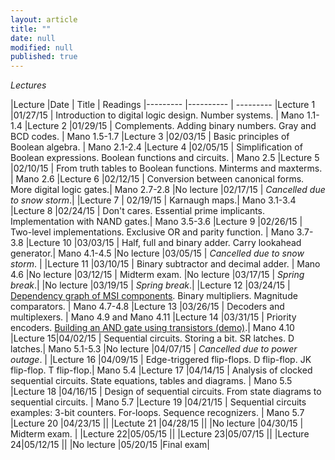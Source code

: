 ```yaml
---
layout: article
title: ""
date: null
modified: null
published: true
---
```


*Lectures*

|Lecture |Date | Title | Readings
|--------- |---------- | --------- 
|Lecture 1 |01/27/15 | Introduction to digital logic design. Number systems. | Mano 1.1-1.4
|Lecture 2 |01/29/15 | Complements. Adding binary numbers. Gray and BCD codes. | Mano 1.5-1.7
|Lecture 3 |02/03/15 | Basic principles of Boolean algebra. | Mano 2.1-2.4
|Lecture 4 |02/05/15 | Simplification of Boolean expressions. Boolean functions and circuits. | Mano 2.5
|Lecture 5 |02/10/15 | From truth tables to Boolean functions. Minterms and maxterms. | Mano 2.6
|Lecture 6 |02/12/15 | Conversion between canonical forms. More digital logic gates.| Mano 2.7-2.8
|No lecture |02/17/15 | *Cancelled due to snow storm*.|
|Lecture 7 | 02/19/15 | Karnaugh maps.| Mano 3.1-3.4
|Lecture 8 |02/24/15 | Don't cares. Essential prime implicants. Implementation with NAND gates.| Mano 3.5-3.6
|Lecture 9 |02/26/15 | Two-level implementations. Exclusive OR and parity function. | Mano 3.7-3.8
|Lecture 10 |03/03/15 | Half, full and binary adder. Carry lookahead generator.| Mano 4.1-4.5
|No lecture |03/05/15 | *Cancelled due to snow storm*. |
|Lecture 11 |03/10/15 | Binary subtractor and decimal adder. | Mano 4.6
|No lecture |03/12/15 | Midterm exam.
|No lecture |03/17/15 |  *Spring break*.| 
|No lecture |03/19/15 |  *Spring break*.|
|Lecture 12 |03/24/15 | [Dependency graph of MSI components](http://enee244.github.io/lectures/msi.pdf). Binary multipliers. Magnitude comparators.  | Mano 4.7-4.8 
|Lecture 13 |03/26/15 | Decoders and multiplexers.  | Mano 4.9 and Mano 4.11
|Lecture 14 |03/31/15 |  Priority encoders. [Building an AND gate using transistors (demo)](http://hyperphysics.phy-astr.gsu.edu/hbase/electronic/trangate.html).| Mano 4.10 
|Lecture 15|04/02/15 | Sequential circuits. Storing a bit. SR latches. D latches.| Mano 5.1-5.3
|No lecture |04/07/15 | *Cancelled due to power outage*. |
|Lecture 16 |04/09/15 | Edge-triggered flip-flops. D flip-flop. JK flip-flop. T flip-flop.| Mano 5.4
|Lecture 17 |04/14/15 | Analysis of clocked sequential circuits. State equations, tables and diagrams. | Mano 5.5
|Lecture 18 |04/16/15 | Design of sequential circuits. From state diagrams to sequential circuits. | Mano 5.7 
|Lecture 19 |04/21/15 | Sequential circuits examples: 3-bit counters. For-loops. Sequence recognizers. | Mano 5.7
|Lecture 20 |04/23/15 ||
|Lectute 21 |04/28/15 ||
|No lecture |04/30/15 | Midterm exam. |
|Lecture 22|05/05/15 ||
|Lecture 23|05/07/15 ||
|Lecture 24|05/12/15 ||
|No lecture |05/20/15 |Final exam|


